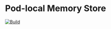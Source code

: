 # Pod-local Memory Store

[![Build](https://img.shields.io/github/actions/workflow/status/atomix/atomix/build-and-test-stores-pod-memory.yml?style=for-the-badge)](https://github.com/atomix/atomix/actions/workflows/build-and-test-stores-pod-memory.yml)
